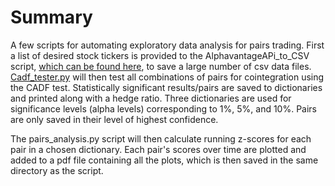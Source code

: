# Summary
A few scripts for automating exploratory data analysis for pairs trading. First a list of desired stock tickers is provided to the AlphavantageAPi_to_CSV script, [which can be found here](https://github.com/Chicago-tr/AlphavantageApi_to_CSVfile), to save a large number of csv data files. [Cadf_tester.py](https://github.com/Chicago-tr/Cointegrated-Series-Tester/blob/main/cadf_tester/cadf_tester.py) will then test all combinations of pairs for cointegration using the CADF test. Statistically significant results/pairs are saved to dictionaries and printed along with a hedge ratio. Three dictionaries are used for significance levels (alpha levels) corresponding to 1%, 5%, and 10%. Pairs are only saved in their level of highest confidence.

The pairs_analysis.py script will then calculate running z-scores for each pair in a chosen dictionary. Each pair's scores over time are plotted and added to a pdf file containing all the plots, which is then saved in the same directory as the script. 
